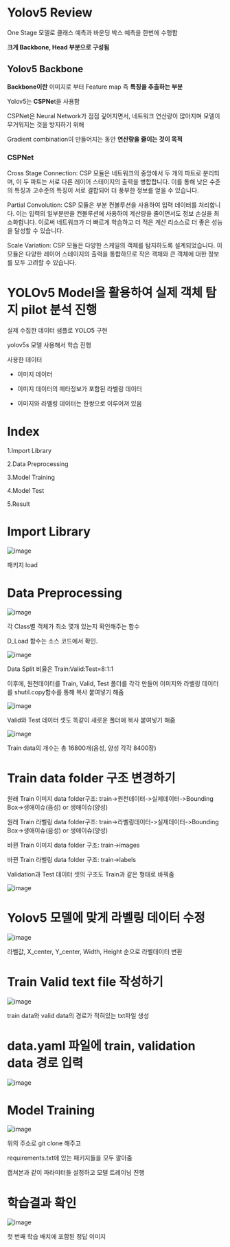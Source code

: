 # Yolov5 Review

One Stage 모델로 클래스 예측과 바운딩 박스 예측을 한번에 수행함

**크게 Backbone, Head 부분으로 구성됨**

## Yolov5 Backbone

**Backbone이란** 이미지로 부터 Feature map 즉 **특징을 추출하는 부분**

Yolov5는 **CSPNe**t을 사용함

CSPNet은 Neural Network가 점점 깊어지면서, 네트워크 연산량이 많아지며 모델이 무거워지는 것을 방지하기 위해

Gradient combination이 만들어지는 동안 **연산량을 줄이는 것이 목적**

### CSPNet

Cross Stage Connection: CSP 모듈은 네트워크의 중앙에서 두 개의 파트로 분리되며, 이 두 파트는 서로 다른 레이어 스테이지의 출력을 병합합니다. 이를 통해 낮은 수준의 특징과 고수준의 특징이 서로 결합되어 더 풍부한 정보를 얻을 수 있습니다.

Partial Convolution: CSP 모듈은 부분 컨볼루션을 사용하여 입력 데이터를 처리합니다. 이는 입력의 일부분만을 컨볼루션에 사용하여 계산량을 줄이면서도 정보 손실을 최소화합니다. 이로써 네트워크가 더 빠르게 학습하고 더 적은 계산 리소스로 더 좋은 성능을 달성할 수 있습니다.

Scale Variation: CSP 모듈은 다양한 스케일의 객체를 탐지하도록 설계되었습니다. 이 모듈은 다양한 레이어 스테이지의 출력을 통합하므로 작은 객체와 큰 객체에 대한 정보를 모두 고려할 수 있습니다.









#  YOLOv5 Model을 활용하여 실제 객체 탐지 pilot 분석 진행 

실제 수집한 데이터 샘플로 YOLO5 구현

yolov5s 모델 사용해서 학습 진행

사용한 데이터

- 이미지 데이터

- 이미지 데이터의 메타정보가 포함된 라벨링 데이터

- 이미지와 라벨링 데이터는 한쌍으로 이루어져 있음

# Index

1.Import Library

2.Data Preprocessing

3.Model Training

4.Model Test

5.Result

# Import Library

![image](https://user-images.githubusercontent.com/104436260/208832899-402b4986-e5e7-44ee-99d8-592dc2cc28ea.png)

패키지 load

# Data Preprocessing

![image](https://user-images.githubusercontent.com/104436260/208833062-4f258a3b-97c6-45f2-a0ae-9985c02b547f.png)

각 Class별 객체가 최소 몇개 있는지 확인해주는 함수 

D_Load 함수는 소스 코드에서 확인.

![image](https://user-images.githubusercontent.com/104436260/208833841-84ea1657-02b5-45d2-b096-6304a5f9bd50.png)

Data Split 비율은 Train:Valid:Test=8:1:1

이후에, 원천데이터를 Train, Valid, Test 폴더를 각각 만들어 이미지와 라벨링 데이터를 shutil.copy함수를 통해 복사 붙여넣기 해줌

![image](https://user-images.githubusercontent.com/104436260/208834542-13cfd717-1e13-46ca-b943-e043f7eb5f76.png)

Valid와 Test 데이터 셋도 똑같이 새로운 폴더에 복사 붙여넣기 해줌

![image](https://user-images.githubusercontent.com/104436260/208835889-187ff12e-4e79-4ba0-aeb3-d49c7c14a82c.png)

Train data의 개수는 총 16800개(음성, 양성 각각 8400장)

# Train data folder 구조 변경하기

원래 Train 이미지 data folder구조: train->원천데이터->실제데이터->Bounding Box->생애이슈(음성) or 생애이슈(양성)

원래 Train 라벨링 data folder구조: train->라벨링데이터->실제데이터->Bounding Box->생애이슈(음성) or 생애이슈(양성)

바뀐 Train 이미지 data folder 구조: train->images

바뀐 Train 라벨링 data folder 구조: train->labels

Validation과 Test 데이터 셋의 구조도 Train과 같은 형태로 바꿔줌

![image](https://user-images.githubusercontent.com/104436260/208844006-176a66fd-df50-4eb8-9151-e4a85e732284.png)

# Yolov5 모델에 맞게 라벨링 데이터 수정

![image](https://user-images.githubusercontent.com/104436260/208846703-2fc1362a-356a-4517-af65-bd0414e5cec5.png)


라벨값, X_center, Y_center, Width, Height 순으로 라벨데이터 변환

# Train Valid text file 작성하기

![image](https://user-images.githubusercontent.com/104436260/208852409-e537df93-6675-4dbd-8030-548e0207375d.png)

train data와 valid data의 경로가 적혀있는 txt파일 생성

# data.yaml 파일에 train, validation data 경로 입력

![image](https://user-images.githubusercontent.com/104436260/208854019-c6dcf60f-43a8-4c9f-b79a-92e2b2a964b0.png)

# Model Training

![image](https://user-images.githubusercontent.com/104436260/208855094-05e50988-7ac7-4af0-a106-3b696c323474.png)

위의 주소로 git clone 해주고

requirements.txt에 있는 패키지들을 모두 깔아줌

캡쳐본과 같이 파라미터들 설정하고 모델 트레이닝 진행

# 학습결과 확인

![image](https://user-images.githubusercontent.com/104436260/209028017-bdd5466f-d501-4153-88b0-a05b5d5c797d.png)

첫 번째 학습 배치에 포함된 정답 이미지


